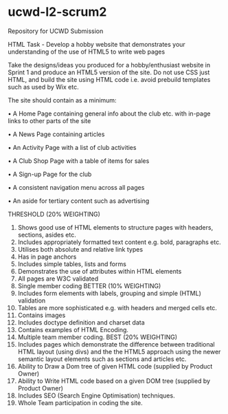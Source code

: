 # ucwd-l2-scrum2
Repository for UCWD Submission

HTML Task - Develop a hobby website that demonstrates your understanding of the use of HTML5 to write web pages

Take the designs/ideas you produced for a hobby/enthusiast website in Sprint 1 and produce an
HTML5 version of the site. Do not use CSS just HTML, and build the site using HTML code i.e.
avoid prebuild templates such as used by Wix etc.

The site should contain as a minimum:

• A Home Page containing general info about the club etc. with in-page links to other parts of the site

• A News Page containing articles

• An Activity Page with a list of club activities

• A Club Shop Page with a table of items for sales

• A Sign-up Page for the club

• A consistent navigation menu across all pages

• An aside for tertiary content such as advertising

THRESHOLD (20% WEIGHTING)
1. Shows good use of HTML elements to structure pages with headers, sections, asides etc.
2. Includes appropriately formatted text content e.g. bold, paragraphs etc.
3. Utilises both absolute and relative link types
4. Has in page anchors
5. Includes simple tables, lists and forms
6. Demonstrates the use of attributes within HTML elements
7. All pages are W3C validated
8. Single member coding
BETTER (10% WEIGHTING)
1. Includes form elements with labels, grouping and simple (HTML) validation
2. Tables are more sophisticated e.g. with headers and merged cells etc.
3. Contains images
4. Includes doctype definition and charset data
5. Contains examples of HTML Encoding.
6. Multiple team member coding.
BEST (20% WEIGHTING)
1. Includes pages which demonstrate the difference between traditional HTML layout (using divs)
and the the HTML5 approach using the newer semantic layout elements such as sections and
articles etc.
2. Ability to Draw a Dom tree of given HTML code (supplied by Product Owner)
3. Ability to Write HTML code based on a given DOM tree (supplied by Product Owner)
4. Includes SEO (Search Engine Optimisation) techniques.
5. Whole Team participation in coding the site. 